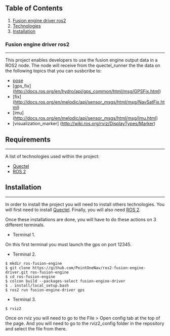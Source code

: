 ## Table of Contents
1. [Fusion engine driver ros2](#fusion-engine-driver-ros2)
2. [Technologies](#requirements)
3. [Installation](#installation)
<!-- 4. [FAQs](#faqs) -->
<!-- 4. [Collaboration](#collaboration) -->

### Fusion engine driver ros2
***
This project enables developers to use the fusion engine output data in a ROS2 node.
The node will receive from the quectel_runner the the data on the following topics that you can susbcribe to:

* [pose](http://docs.ros.org/en/noetic/api/geometry_msgs/html/msg/PoseStamped.html)
* [gps_fix] (http://docs.ros.org/en/hydro/api/gps_common/html/msg/GPSFix.html)
* [fix] (http://docs.ros.org/en/melodic/api/sensor_msgs/html/msg/NavSatFix.html)
* [imu] (http://docs.ros.org/en/melodic/api/sensor_msgs/html/msg/Imu.html)
* [visualization_marker] (http://wiki.ros.org/rviz/DisplayTypes/Marker)

## Requirements
***
A list of technologies used within the project:
* [Quectel](https://cdn.sanity.io/files/2p5fn5cz/production/5fd38edae48d577105acd1393bf918b81c9837e1.pdf)
* [ROS 2](https://docs.ros.org/en/humble/Installation.html)

## Installation
***
In order to install the project you will need to install others technologies.
You will first need to install [Quectel](https://cdn.sanity.io/files/2p5fn5cz/production/5fd38edae48d577105acd1393bf918b81c9837e1.pdf).
Finally, you will also need [ROS 2](https://docs.ros.org/en/humble/Installation.html).

Once these installations are done, you will have to do these actions on 3 different terminals.

* Terminal 1.

On this first terminal you must launch the gps on port 12345.

* Terminal 2.

```
$ mkdir ros-fusion-engine
$ git clone https://github.com/PointOneNav/ros2-fusion-engine-driver.git ros-fusion-engine
$ cd ros-fusion-engine
$ colcon build --packages-select fusion-engine-driver                                                            
$ . install/local_setup.bash                                                                                   
$ ros2 run fusion-engine-driver gps
```

* Terminal 3.

```
$ rviz2
```

Once on rviz you will need to go to the File > Open config tab at the top of the page.
And you will need to go to the rviz2_config folder in the repository and select the file from there.


<!-- Side information: To use the application in a special environment use ```lorem ipsum``` to start -->
<!-- ## Collaboration
***
Give instructions on how to collaborate with your project.
> Maybe you want to write a quote in this part. 
> It should go over several rows?
> This is how you do it. -->
<!-- 
## FAQs
***
A list of frequently asked questions
1. **This is a question in bold**
Answer of the first question with _italic words_. 
2. __Second question in bold__ 
To answer this question we use an unordered list:
* First point
* Second Point
* Third point
3. **Third question in bold**
Answer of the third question with *italic words*.
4. **Fourth question in bold**
| Headline 1 in the tablehead | Headline 2 in the tablehead | Headline 3 in the tablehead |
|:--------------|:-------------:|--------------:|
| text-align left | text-align center | text-align right | -->